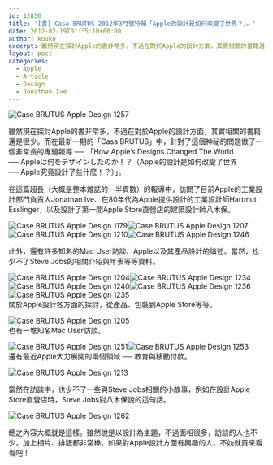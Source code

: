 ```yaml
---
id: 12856
title: '[書] Casa BRUTUS 2012年3月號特輯「Apple的設計是如何改變了世界？」。'
date: 2012-02-19T01:35:10+00:00
author: kouko
excerpt: 雖然現在探討Apple的書非常多，不過在對於Apple的設計方面，其實相關的書籍還是很少。而在最新一期的「Casa BRUTUS」中，針對了這個神祕的問題做了一個非常長的專題報導 ── 「Appleは何をデザインしたのか！？（Apple究竟設計了些什麼！？）」。
layout: post
categories:
  - Apple
  - Article
  - Design
  - Jonathan Ive
---
```

<img title="Case-BRUTUS-Apple-Design_1257.jpg" src="/img/2012-02-19-casa-brutus-2012-03-apple-design/Case-BRUTUS-Apple-Design_1257.jpg"  alt="Case BRUTUS Apple Design 1257"  />

雖然現在探討Apple的書非常多，不過在對於Apple的設計方面，其實相關的書籍還是很少。而在最新一期的「Casa BRUTUS」中，針對了這個神祕的問題做了一個非常長的專題報導 ── 「How Apple&#8217;s Designs Changed The World ── Appleは何をデザインしたのか！？（Apple的設計是如何改變了世界 ── Apple究竟設計了些什麼！？）」。


在這篇超長（大概是整本雜誌的一半頁數）的報導中，訪問了目前Apple的工業設計部門負責人Jonathan Ive、在80年代為Apple提供設計的工業設計師Hartmut Esslinger，以及設計了第一間Apple Store直營店的建築設計師八木保。

<img  title="Case-BRUTUS-Apple-Design_1179.jpg" src="/img/2012-02-19-casa-brutus-2012-03-apple-design/Case-BRUTUS-Apple-Design_1179.jpg"  alt="Case BRUTUS Apple Design 1179"  /><img  title="Case-BRUTUS-Apple-Design_1207.jpg" src="/img/2012-02-19-casa-brutus-2012-03-apple-design/Case-BRUTUS-Apple-Design_1207.jpg"  alt="Case BRUTUS Apple Design 1207"  /><img  title="Case-BRUTUS-Apple-Design_1210.jpg" src="/img/2012-02-19-casa-brutus-2012-03-apple-design/Case-BRUTUS-Apple-Design_1210.jpg"  alt="Case BRUTUS Apple Design 1210"  /><img title="Case-BRUTUS-Apple-Design_1246.jpg" src="/img/2012-02-19-casa-brutus-2012-03-apple-design/Case-BRUTUS-Apple-Design_1246.jpg"  alt="Case BRUTUS Apple Design 1246"  />

此外，還有許多知名的Mac User訪談、Apple以及其產品設計的論述。當然，也少不了Steve Jobs的相關介紹與年表等等資料。

<p >
  <img  title="Case-BRUTUS-Apple-Design_1204.jpg" src="/img/2012-02-19-casa-brutus-2012-03-apple-design/Case-BRUTUS-Apple-Design_1204.jpg"  alt="Case BRUTUS Apple Design 1204"  /><img  title="Case-BRUTUS-Apple-Design_1234.jpg" src="/img/2012-02-19-casa-brutus-2012-03-apple-design/Case-BRUTUS-Apple-Design_1234.jpg"  alt="Case BRUTUS Apple Design 1234"  /><img  title="Case-BRUTUS-Apple-Design_1240.jpg" src="/img/2012-02-19-casa-brutus-2012-03-apple-design/Case-BRUTUS-Apple-Design_1240.jpg"  alt="Case BRUTUS Apple Design 1240"  /><img  title="Case-BRUTUS-Apple-Design_1236.jpg" src="/img/2012-02-19-casa-brutus-2012-03-apple-design/Case-BRUTUS-Apple-Design_1236.jpg"  alt="Case BRUTUS Apple Design 1236"  /><img  title="Case-BRUTUS-Apple-Design_1235.jpg" src="/img/2012-02-19-casa-brutus-2012-03-apple-design/Case-BRUTUS-Apple-Design_1235.jpg"  alt="Case BRUTUS Apple Design 1235"  /><br /> 關於Apple設計各方面的探討，從產品、包裝到Apple Store等等。
</p>

<p >
  <img  title="Case-BRUTUS-Apple-Design_1205.jpg" src="/img/2012-02-19-casa-brutus-2012-03-apple-design/Case-BRUTUS-Apple-Design_1205.jpg"  alt="Case BRUTUS Apple Design 1205"  /><br /> 也有一堆知名Mac User訪談。
</p>

<p >
  <img  title="Case-BRUTUS-Apple-Design_1251.jpg" src="/img/2012-02-19-casa-brutus-2012-03-apple-design/Case-BRUTUS-Apple-Design_1251.jpg"  alt="Case BRUTUS Apple Design 1251"  /><img title="Case-BRUTUS-Apple-Design_1253.jpg" src="/img/2012-02-19-casa-brutus-2012-03-apple-design/Case-BRUTUS-Apple-Design_1253.jpg"  alt="Case BRUTUS Apple Design 1253"  /><br /> 還有最近Apple大力展開的兩個領域 ── 教育與移動付款。
</p>

<p >
  <img title="Case-BRUTUS-Apple-Design_1213.jpg" src="/img/2012-02-19-casa-brutus-2012-03-apple-design/Case-BRUTUS-Apple-Design_1213.jpg"  alt="Case BRUTUS Apple Design 1213"  />
</p>

<p >
  當然在訪談中，也少不了一些與Steve Jobs相關的小故事，例如在設計Apple Store直營店時，Steve Jobs對八木保說的這句話。
</p>

<img title="Case-BRUTUS-Apple-Design_1262.jpg" src="/img/2012-02-19-casa-brutus-2012-03-apple-design/Case-BRUTUS-Apple-Design_1262.jpg"  alt="Case BRUTUS Apple Design 1262"  />

總之內容大概就是這樣。雖然說是以設計為主題，不過面相很多，訪談的人也不少，加上相片、排版都非常棒。如果對Apple設計方面有興趣的人，不妨就買來看看吧！

